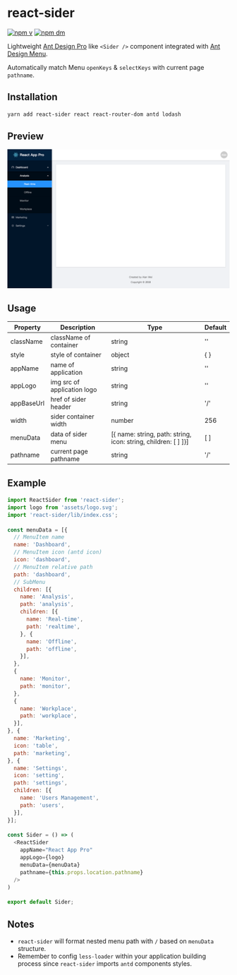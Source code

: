 # react-sider

[![npm v](https://img.shields.io/npm/v/react-sider.svg)](https://www.npmjs.com/package/react-sider)
[![npm dm](https://img.shields.io/npm/dm/react-sider.svg)](https://www.npmjs.com/package/react-sider)

Lightweight [Ant Design Pro](https://pro.ant.design/) like `<Sider />` component integrated with [Ant Design Menu](http://ant.design/components/menu/).

Automatically match Menu `openKeys` & `selectKeys` with current page `pathname`.

## Installation

```bash
yarn add react-sider react react-router-dom antd lodash
```

## Preview

![](./demo/preview.png)

## Usage

| Property   | Description                 | Type                                                           | Default |
| ---------- | --------------------------- | -------------------------------------------------------------- | ------- |
| className  | className of container      | string                                                         | ''      |
| style      | style of container          | object                                                         | { }     |
| appName    | name of application         | string                                                         | ''      |
| appLogo    | img src of application logo | string                                                         | ''      |
| appBaseUrl | href of sider header        | string                                                         | '/'     |
| width      | sider container width       | number                                                         | 256     |
| menuData   | data of sider menu          | [{ name: string, path: string, icon: string, children: [ ] ]}] | [ ]     |
| pathname   | current page pathname       | string                                                         | '/'     |

## Example

```javascript
import ReactSider from 'react-sider';
import logo from 'assets/logo.svg';
import 'react-sider/lib/index.css';

const menuData = [{
  // MenuItem name
  name: 'Dashboard',
  // MenuItem icon (antd icon)
  icon: 'dashboard',
  // MenuItem relative path
  path: 'dashboard',
  // SubMenu
  children: [{
    name: 'Analysis',
    path: 'analysis',
    children: [{
      name: 'Real-time',
      path: 'realtime',
    }, {
      name: 'Offline',
      path: 'offline',
    }],
  },
  {
    name: 'Monitor',
    path: 'monitor',
  },
  {
    name: 'Workplace',
    path: 'workplace',
  }],
}, {
  name: 'Marketing',
  icon: 'table',
  path: 'marketing',
}, {
  name: 'Settings',
  icon: 'setting',
  path: 'settings',
  children: [{
    name: 'Users Management',
    path: 'users',
  }],
}];

const Sider = () => (
  <ReactSider
    appName="React App Pro"
    appLogo={logo}
    menuData={menuData}
    pathname={this.props.location.pathname}
  />
)

export default Sider;
```

## Notes
* `react-sider` will format nested menu path with `/` based on `menuData` structure.
* Remember to config `less-loader` within your application building process since `react-sider` imports `antd` components styles.